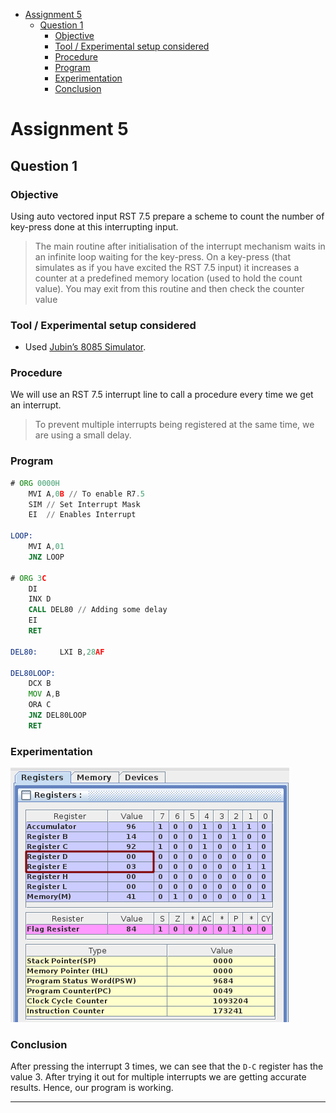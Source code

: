- [Assignment 5](#assignment-5)
  - [Question 1](#question-1)
    - [Objective](#objective)
    - [Tool / Experimental setup considered](#tool--experimental-setup-considered)
    - [Procedure](#procedure)
    - [Program](#program)
    - [Experimentation](#experimentation)
    - [Conclusion](#conclusion)

# Assignment 5

## Question 1

### Objective

Using auto vectored input RST 7.5 prepare a scheme to count the number of key-press done at this interrupting input.

>The main routine after initialisation of the interrupt mechanism waits in an infinite loop waiting for the key-press. On a key-press (that simulates as if you have excited the RST 7.5 input) it increases a counter at a predefined memory location (used to hold the count value). You may exit from this routine and then check the counter value

### Tool / Experimental setup considered

- Used [Jubin’s 8085 Simulator](https://github.com/8085simulator/8085simulator.github.io).

### Procedure

We will use an RST 7.5 interrupt line to call a procedure every time we get an interrupt.

> To prevent multiple interrupts being registered at the same time, we are using a small delay.

### Program

```asm
# ORG 0000H
    MVI A,0B // To enable R7.5
    SIM // Set Interrupt Mask
    EI  // Enables Interrupt

LOOP:
    MVI A,01
    JNZ LOOP

# ORG 3C
    DI
    INX D
    CALL DEL80 // Adding some delay
    EI
    RET

DEL80:	   LXI B,28AF

DEL80LOOP:
    DCX B
    MOV A,B
    ORA C
    JNZ DEL80LOOP
    RET
```

### Experimentation

![img](./1.png)

### Conclusion

After pressing the interrupt 3 times, we can see that the `D-C` register has the value 3. After trying it out for multiple interrupts we are getting accurate results. Hence, our program is working.

<hr>

